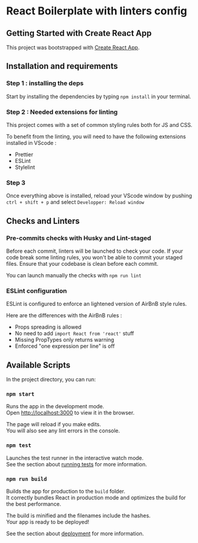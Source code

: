 # React Boilerplate with linters config  
## Getting Started with Create React App

This project was bootstrapped with [Create React App](https://github.com/facebook/create-react-app).

## Installation and requirements
### Step 1 : installing the deps

Start by installing the dependencies by typing `npm install` in your terminal.

### Step 2 : Needed extensions for linting

This project comes with a set of common styling rules both for JS and CSS.

To benefit from the linting, you will need to have the following extensions installed in VScode :
- Prettier
- ESLint
- Stylelint

### Step 3

Once everything above is installed, reload your VScode window by pushing `ctrl + shift + p` and select `Developper: Reload window`

## Checks and Linters

### Pre-commits checks with Husky and Lint-staged

Before each commit, linters will be launched to check your code. If your code break some linting rules, you won't be able to commit your staged files. Ensure that your codebase is clean before each commit. 

You can launch manually the checks with `npm run lint`
### ESLint configuration

ESLint is configured to enforce an lightened version of AirBnB style rules.

Here are the differences with the AirBnB rules :
  - Props spreading is allowed
  - No need to add `import React from 'react'` stuff
  - Missing PropTypes only returns warning 
  - Enforced "one expression per line" is off
 

## Available Scripts

In the project directory, you can run:

### `npm start`

Runs the app in the development mode.\
Open [http://localhost:3000](http://localhost:3000) to view it in the browser.

The page will reload if you make edits.\
You will also see any lint errors in the console.

### `npm test`

Launches the test runner in the interactive watch mode.\
See the section about [running tests](https://facebook.github.io/create-react-app/docs/running-tests) for more information.

### `npm run build`

Builds the app for production to the `build` folder.\
It correctly bundles React in production mode and optimizes the build for the best performance.

The build is minified and the filenames include the hashes.\
Your app is ready to be deployed!

See the section about [deployment](https://facebook.github.io/create-react-app/docs/deployment) for more information.
